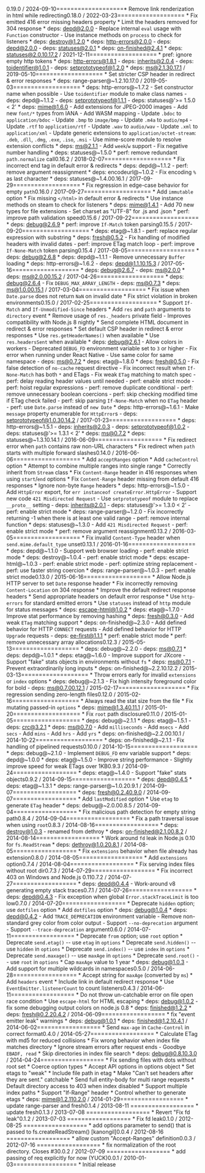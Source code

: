 0.19.0 / 2024-09-10===================* Remove link renderization in html while redirecting0.18.0 / 2022-03-23===================  * Fix emitted 416 error missing headers property  * Limit the headers removed for 304 response  * deps: depd@2.0.0    - Replace internal `eval` usage with `Function` constructor    - Use instance methods on `process` to check for listeners  * deps: destroy@1.2.0  * deps: http-errors@2.0.0    - deps: depd@2.0.0    - deps: statuses@2.0.1  * deps: on-finished@2.4.1  * deps: statuses@2.0.10.17.2 / 2021-12-11===================  * pref: ignore empty http tokens  * deps: http-errors@1.8.1    - deps: inherits@2.0.4    - deps: toidentifier@1.0.1    - deps: setprototypeof@1.2.0  * deps: ms@2.1.30.17.1 / 2019-05-10===================  * Set stricter CSP header in redirect & error responses  * deps: range-parser@~1.2.10.17.0 / 2019-05-03===================  * deps: http-errors@~1.7.2    - Set constructor name when possible    - Use `toidentifier` module to make class names    - deps: depd@~1.1.2    - deps: setprototypeof@1.1.1    - deps: statuses@'>= 1.5.0 < 2'  * deps: mime@1.6.0    - Add extensions for JPEG-2000 images    - Add new `font/*` types from IANA    - Add WASM mapping    - Update `.bdoc` to `application/bdoc`    - Update `.bmp` to `image/bmp`    - Update `.m4a` to `audio/mp4`    - Update `.rtf` to `application/rtf`    - Update `.wav` to `audio/wav`    - Update `.xml` to `application/xml`    - Update generic extensions to `application/octet-stream`:      `.deb`, `.dll`, `.dmg`, `.exe`, `.iso`, `.msi`    - Use mime-score module to resolve extension conflicts  * deps: ms@2.1.1    - Add `week`/`w` support    - Fix negative number handling  * deps: statuses@~1.5.0  * perf: remove redundant `path.normalize` call0.16.2 / 2018-02-07===================  * Fix incorrect end tag in default error & redirects  * deps: depd@~1.1.2    - perf: remove argument reassignment  * deps: encodeurl@~1.0.2    - Fix encoding `%` as last character  * deps: statuses@~1.4.00.16.1 / 2017-09-29===================  * Fix regression in edge-case behavior for empty `path`0.16.0 / 2017-09-27===================  * Add `immutable` option  * Fix missing `</html>` in default error & redirects  * Use instance methods on steam to check for listeners  * deps: mime@1.4.1    - Add 70 new types for file extensions    - Set charset as "UTF-8" for .js and .json  * perf: improve path validation speed0.15.6 / 2017-09-22===================  * deps: debug@2.6.9  * perf: improve `If-Match` token parsing0.15.5 / 2017-09-20===================  * deps: etag@~1.8.1    - perf: replace regular expression with substring  * deps: fresh@0.5.2    - Fix handling of modified headers with invalid dates    - perf: improve ETag match loop    - perf: improve `If-None-Match` token parsing0.15.4 / 2017-08-05===================  * deps: debug@2.6.8  * deps: depd@~1.1.1    - Remove unnecessary `Buffer` loading  * deps: http-errors@~1.6.2    - deps: depd@1.1.10.15.3 / 2017-05-16===================  * deps: debug@2.6.7    - deps: ms@2.0.0  * deps: ms@2.0.00.15.2 / 2017-04-26===================  * deps: debug@2.6.4    - Fix `DEBUG_MAX_ARRAY_LENGTH`    - deps: ms@0.7.3  * deps: ms@1.0.00.15.1 / 2017-03-04===================  * Fix issue when `Date.parse` does not return `NaN` on invalid date  * Fix strict violation in broken environments0.15.0 / 2017-02-25===================  * Support `If-Match` and `If-Unmodified-Since` headers  * Add `res` and `path` arguments to `directory` event  * Remove usage of `res._headers` private field    - Improves compatibility with Node.js 8 nightly  * Send complete HTML document in redirect & error responses  * Set default CSP header in redirect & error responses  * Use `res.getHeaderNames()` when available  * Use `res.headersSent` when available  * deps: debug@2.6.1    - Allow colors in workers    - Deprecated `DEBUG_FD` environment variable set to `3` or higher    - Fix error when running under React Native    - Use same color for same namespace    - deps: ms@0.7.2  * deps: etag@~1.8.0  * deps: fresh@0.5.0    - Fix false detection of `no-cache` request directive    - Fix incorrect result when `If-None-Match` has both `*` and ETags    - Fix weak `ETag` matching to match spec    - perf: delay reading header values until needed    - perf: enable strict mode    - perf: hoist regular expressions    - perf: remove duplicate conditional    - perf: remove unnecessary boolean coercions    - perf: skip checking modified time if ETag check failed    - perf: skip parsing `If-None-Match` when no `ETag` header    - perf: use `Date.parse` instead of `new Date`  * deps: http-errors@~1.6.1    - Make `message` property enumerable for `HttpError`s    - deps: setprototypeof@1.0.30.14.2 / 2017-01-23===================  * deps: http-errors@~1.5.1    - deps: inherits@2.0.3    - deps: setprototypeof@1.0.2    - deps: statuses@'>= 1.3.1 < 2'  * deps: ms@0.7.2  * deps: statuses@~1.3.10.14.1 / 2016-06-09===================  * Fix redirect error when `path` contains raw non-URL characters  * Fix redirect when `path` starts with multiple forward slashes0.14.0 / 2016-06-06===================  * Add `acceptRanges` option  * Add `cacheControl` option  * Attempt to combine multiple ranges into single range  * Correctly inherit from `Stream` class  * Fix `Content-Range` header in 416 responses when using `start`/`end` options  * Fix `Content-Range` header missing from default 416 responses  * Ignore non-byte `Range` headers  * deps: http-errors@~1.5.0    - Add `HttpError` export, for `err instanceof createError.HttpError`    - Support new code `421 Misdirected Request`    - Use `setprototypeof` module to replace `__proto__` setting    - deps: inherits@2.0.1    - deps: statuses@'>= 1.3.0 < 2'    - perf: enable strict mode  * deps: range-parser@~1.2.0    - Fix incorrectly returning -1 when there is at least one valid range    - perf: remove internal function  * deps: statuses@~1.3.0    - Add `421 Misdirected Request`    - perf: enable strict mode  * perf: remove argument reassignment0.13.2 / 2016-03-05===================  * Fix invalid `Content-Type` header when `send.mime.default_type` unset0.13.1 / 2016-01-16===================  * deps: depd@~1.1.0    - Support web browser loading    - perf: enable strict mode  * deps: destroy@~1.0.4    - perf: enable strict mode  * deps: escape-html@~1.0.3    - perf: enable strict mode    - perf: optimize string replacement    - perf: use faster string coercion  * deps: range-parser@~1.0.3    - perf: enable strict mode0.13.0 / 2015-06-16===================  * Allow Node.js HTTP server to set `Date` response header  * Fix incorrectly removing `Content-Location` on 304 response  * Improve the default redirect response headers  * Send appropriate headers on default error response  * Use `http-errors` for standard emitted errors  * Use `statuses` instead of `http` module for status messages  * deps: escape-html@1.0.2  * deps: etag@~1.7.0    - Improve stat performance by removing hashing  * deps: fresh@0.3.0    - Add weak `ETag` matching support  * deps: on-finished@~2.3.0    - Add defined behavior for HTTP `CONNECT` requests    - Add defined behavior for HTTP `Upgrade` requests    - deps: ee-first@1.1.1  * perf: enable strict mode  * perf: remove unnecessary array allocations0.12.3 / 2015-05-13===================  * deps: debug@~2.2.0    - deps: ms@0.7.1  * deps: depd@~1.0.1  * deps: etag@~1.6.0   - Improve support for JXcore   - Support "fake" stats objects in environments without `fs`  * deps: ms@0.7.1    - Prevent extraordinarily long inputs  * deps: on-finished@~2.2.10.12.2 / 2015-03-13===================  * Throw errors early for invalid `extensions` or `index` options  * deps: debug@~2.1.3    - Fix high intensity foreground color for bold    - deps: ms@0.7.00.12.1 / 2015-02-17===================  * Fix regression sending zero-length files0.12.0 / 2015-02-16===================  * Always read the stat size from the file  * Fix mutating passed-in `options`  * deps: mime@1.3.40.11.1 / 2015-01-20===================  * Fix `root` path disclosure0.11.0 / 2015-01-05===================  * deps: debug@~2.1.1  * deps: etag@~1.5.1    - deps: crc@3.2.1  * deps: ms@0.7.0    - Add `milliseconds`    - Add `msecs`    - Add `secs`    - Add `mins`    - Add `hrs`    - Add `yrs`  * deps: on-finished@~2.2.00.10.1 / 2014-10-22===================  * deps: on-finished@~2.1.1    - Fix handling of pipelined requests0.10.0 / 2014-10-15===================  * deps: debug@~2.1.0    - Implement `DEBUG_FD` env variable support  * deps: depd@~1.0.0  * deps: etag@~1.5.0    - Improve string performance    - Slightly improve speed for weak ETags over 1KB0.9.3 / 2014-09-24==================  * deps: etag@~1.4.0    - Support "fake" stats objects0.9.2 / 2014-09-15==================  * deps: depd@0.4.5  * deps: etag@~1.3.1  * deps: range-parser@~1.0.20.9.1 / 2014-09-07==================  * deps: fresh@0.2.40.9.0 / 2014-09-07==================  * Add `lastModified` option  * Use `etag` to generate `ETag` header  * deps: debug@~2.0.00.8.5 / 2014-09-04==================  * Fix malicious path detection for empty string path0.8.4 / 2014-09-04==================  * Fix a path traversal issue when using `root`0.8.3 / 2014-08-16==================  * deps: destroy@1.0.3    - renamed from dethroy  * deps: on-finished@2.1.00.8.2 / 2014-08-14==================  * Work around `fd` leak in Node.js 0.10 for `fs.ReadStream`  * deps: dethroy@1.0.20.8.1 / 2014-08-05==================  * Fix `extensions` behavior when file already has extension0.8.0 / 2014-08-05==================  * Add `extensions` option0.7.4 / 2014-08-04==================  * Fix serving index files without root dir0.7.3 / 2014-07-29==================  * Fix incorrect 403 on Windows and Node.js 0.110.7.2 / 2014-07-27==================  * deps: depd@0.4.4    - Work-around v8 generating empty stack traces0.7.1 / 2014-07-26================== * deps: depd@0.4.3   - Fix exception when global `Error.stackTraceLimit` is too low0.7.0 / 2014-07-20================== * Deprecate `hidden` option; use `dotfiles` option * Add `dotfiles` option * deps: debug@1.0.4 * deps: depd@0.4.2   - Add `TRACE_DEPRECATION` environment variable   - Remove non-standard grey color from color output   - Support `--no-deprecation` argument   - Support `--trace-deprecation` argument0.6.0 / 2014-07-11================== * Deprecate `from` option; use `root` option * Deprecate `send.etag()` -- use `etag` in `options` * Deprecate `send.hidden()` -- use `hidden` in `options` * Deprecate `send.index()` -- use `index` in `options` * Deprecate `send.maxage()` -- use `maxAge` in `options` * Deprecate `send.root()` -- use `root` in `options` * Cap `maxAge` value to 1 year * deps: debug@1.0.3   - Add support for multiple wildcards in namespaces0.5.0 / 2014-06-28================== * Accept string for `maxAge` (converted by `ms`) * Add `headers` event * Include link in default redirect response * Use `EventEmitter.listenerCount` to count listeners0.4.3 / 2014-06-11================== * Do not throw un-catchable error on file open race condition * Use `escape-html` for HTML escaping * deps: debug@1.0.2   - fix some debugging output colors on node.js 0.8 * deps: finished@1.2.2 * deps: fresh@0.2.20.4.2 / 2014-06-09================== * fix "event emitter leak" warnings * deps: debug@1.0.1 * deps: finished@1.2.10.4.1 / 2014-06-02================== * Send `max-age` in `Cache-Control` in correct format0.4.0 / 2014-05-27================== * Calculate ETag with md5 for reduced collisions * Fix wrong behavior when index file matches directory * Ignore stream errors after request ends   - Goodbye `EBADF, read` * Skip directories in index file search * deps: debug@0.8.10.3.0 / 2014-04-24================== * Fix sending files with dots without root set * Coerce option types * Accept API options in options object * Set etags to "weak" * Include file path in etag * Make "Can't set headers after they are sent." catchable * Send full entity-body for multi range requests * Default directory access to 403 when index disabled * Support multiple index paths * Support "If-Range" header * Control whether to generate etags * deps: mime@1.2.110.2.0 / 2014-01-29================== * update range-parser and fresh0.1.4 / 2013-08-11 ================== * update fresh0.1.3 / 2013-07-08 ================== * Revert "Fix fd leak"0.1.2 / 2013-07-03 ================== * Fix fd leak0.1.0 / 2012-08-25 ==================  * add options parameter to send() that is passed to fs.createReadStream() [kanongil]0.0.4 / 2012-08-16 ==================  * allow custom "Accept-Ranges" definition0.0.3 / 2012-07-16 ==================  * fix normalization of the root directory. Closes #30.0.2 / 2012-07-09 ==================  * add passing of req explicitly for now (YUCK)0.0.1 / 2010-01-03==================  * Initial release